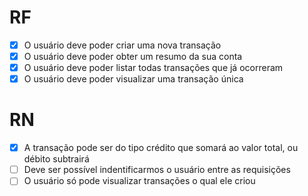 # RF

- [x] O usuário deve poder criar uma nova transação
- [x] O usuário deve poder obter um resumo da sua conta
- [x] O usuário deve poder listar todas transações que já ocorreram
- [x] O usuário deve poder visualizar uma transação única

# RN

- [x] A transação pode ser do tipo crédito que somará ao valor total, ou débito subtrairá
- [ ] Deve ser possível indentificarmos o usuário entre as requisições
- [ ] O usuário só pode visualizar transações o qual ele criou 